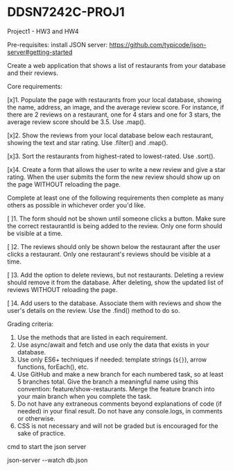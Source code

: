 # DDSN7242C-PROJ1
Project1 - HW3 and HW4

Pre-requisites: install JSON server: https://github.com/typicode/json-server#getting-started

Create a web application that shows a list of restaurants from your database and their reviews. 

Core requirements:

[x]1. Populate the page with restaurants from your local database, showing the name, address, an image, and the average review score. For instance, if there are 2 reviews on a restaurant, one for 4 stars and one for 3 stars, the average review score should be 3.5. Use .map(). 

[x]2. Show the reviews from your local database below each restaurant, showing the text and star rating. Use .filter() and .map().

[x]3. Sort the restaurants from highest-rated to lowest-rated. Use .sort().

[x]4. Create a form that allows the user to write a new review and give a star rating. When the user submits the form the new review should show up on the page WITHOUT reloading the page.

Complete at least one of the following requirements then complete as many others as possible in whichever order you'd like.

[ ]1. The form should not be shown until someone clicks a button. Make sure the correct restaurantId is being added to the review. Only one form should be visible at a time.

[ ]2. The reviews should only be shown below the restaurant after the user clicks a restaurant. Only one restaurant's reviews should be visible at a time.

[ ]3. Add the option to delete reviews, but not restaurants. Deleting a review should remove it from the database. After deleting, show the updated list of reviews WITHOUT reloading the page.

[ ]4. Add users to the database. Associate them with reviews and show the user's details on the review. Use the .find() method to do so.

Grading criteria:
1. Use the methods that are listed in each requirement.
2. Use async/await and fetch and use only the data that exists in your database.
3. Use only ES6+ techniques if needed: template strings (`${}`), arrow functions, forEach(), etc.
4. Use GitHub and make a new branch for each numbered task, so at least 5 branches total. Give the branch a meaningful name using this convention: feature/show-restaurants. Merge the feature branch into your main branch when you complete the task. 
5. Do not have any extraneous comments beyond explanations of code (if needed) in your final result. Do not have any console.logs, in comments or otherwise.
6. CSS is not necessary and will not be graded but is encouraged for the sake of practice.

cmd to start the json server

json-server --watch db.json